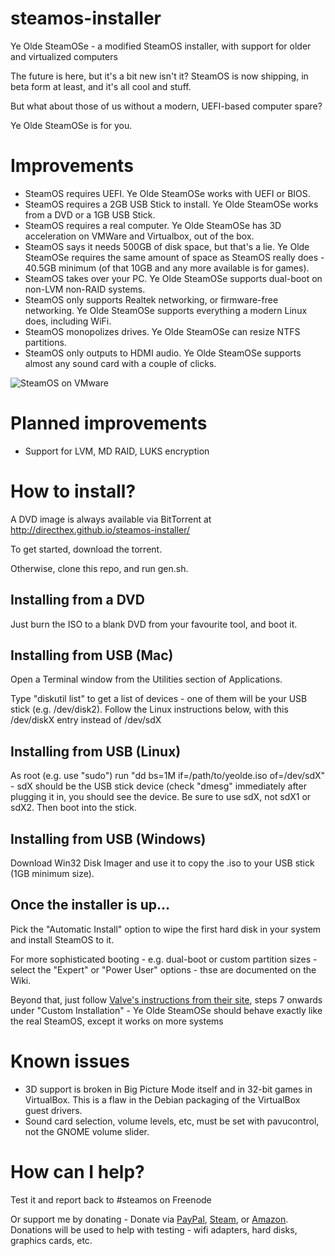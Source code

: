 steamos-installer
=================

Ye Olde SteamOSe - a modified SteamOS installer, with support for older and virtualized computers

The future is here, but it's a bit new isn't it?
SteamOS is now shipping, in beta form at least, and it's all cool and stuff.

But what about those of us without a modern, UEFI-based computer spare?

Ye Olde SteamOSe is for you.

Improvements
============
* SteamOS requires UEFI. Ye Olde SteamOSe works with UEFI or BIOS.
* SteamOS requires a 2GB USB Stick to install. Ye Olde SteamOSe works from a DVD or a 1GB USB Stick.
* SteamOS requires a real computer. Ye Olde SteamOSe has 3D acceleration on VMWare and Virtualbox, out of the box.
* SteamOS says it needs 500GB of disk space, but that's a lie. Ye Olde SteamOSe requires the same amount of space as SteamOS really does - 40.5GB minimum (of that 10GB and any more available is for games).
* SteamOS takes over your PC. Ye Olde SteamOSe supports dual-boot on non-LVM non-RAID systems.
* SteamOS only supports Realtek networking, or firmware-free networking. Ye Olde SteamOSe supports everything a modern Linux does, including WiFi.
* SteamOS monopolizes drives. Ye Olde SteamOSe can resize NTFS partitions.
* SteamOS only outputs to HDMI audio. Ye Olde SteamOSe supports almost any sound card with a couple of clicks.


![SteamOS on VMware](http://i.imgur.com/a3jnZ6r.png)

Planned improvements
====================
* Support for LVM, MD RAID, LUKS encryption

How to install?
===============
A DVD image is always available via BitTorrent at http://directhex.github.io/steamos-installer/

To get started, download the torrent.

Otherwise, clone this repo, and run gen.sh.

Installing from a DVD
---------------------
Just burn the ISO to a blank DVD from your favourite tool, and boot it.

Installing from USB (Mac)
-------------------------
Open a Terminal window from the Utilities section of Applications.

Type "diskutil list" to get a list of devices - one of them will be your USB stick (e.g. /dev/disk2). Follow the Linux instructions below, with this /dev/diskX entry instead of /dev/sdX

Installing from USB (Linux)
---------------------------
As root (e.g. use "sudo") run "dd bs=1M if=/path/to/yeolde.iso of=/dev/sdX" - sdX should be the USB stick device (check "dmesg" immediately after plugging it in, you should see the device. Be sure to use sdX, not sdX1 or sdX2. Then boot into the stick.

Installing from USB (Windows)
-----------------------------
Download Win32 Disk Imager and use it to copy the .iso to your USB stick (1GB minimum size).</p>

Once the installer is up...
---------------------------
Pick the "Automatic Install" option to wipe the first hard disk in your system and install SteamOS to it.

For more sophisticated booting - e.g. dual-boot or custom partition sizes - select the "Expert" or "Power User" options - thse are documented on the Wiki.

Beyond that, just follow [Valve's instructions from their site](http://store.steampowered.com/steamos/buildyourown), steps 7 onwards under "Custom Installation" - Ye Olde SteamOSe should behave exactly like the real SteamOS, except it works on more systems

Known issues
============
* 3D support is broken in Big Picture Mode itself and in 32-bit games in VirtualBox. This is a flaw in the Debian packaging of the VirtualBox guest drivers.
* Sound card selection, volume levels, etc, must be set with pavucontrol, not the GNOME volume slider.

How can I help?
===============
Test it and report back to #steamos on Freenode

Or support me by donating - Donate via [PayPal](https://www.paypal.com/cgi-bin/webscr?cmd=_s-xclick&hosted_button_id=888397), [Steam](http://steamcommunity.com/id/directhex/wishlist), or [Amazon](http://www.amazon.co.uk/wishlist/LN9AGFCAGAHR). Donations will be used to help with testing - wifi adapters, hard disks, graphics cards, etc.
